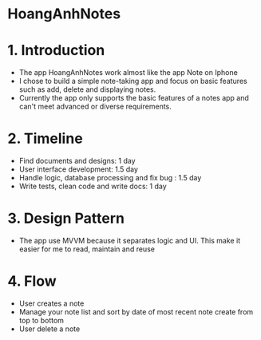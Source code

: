 # HoangAnhNotes

# 1. Introduction
- The app HoangAnhNotes work almost like the app Note on Iphone
- I chose to build a simple note-taking app and focus on basic features such as add, delete and displaying notes.
- Currently the app only supports the basic features of a notes app and can't meet advanced or diverse requirements.

# 2. Timeline
- Find documents and designs: 1 day
- User interface development: 1.5 day
- Handle logic, database processing and fix bug : 1.5 day
- Write tests, clean code and write docs: 1 day

# 3. Design Pattern 
- The app use MVVM because it separates logic and UI. This make it easier for me to read, maintain and reuse

# 4. Flow
- User creates a note
- Manage your note list and sort by date of most recent note create from top to bottom
- User delete a note
